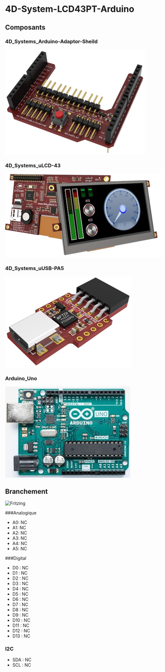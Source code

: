 # 4D-System-LCD43PT-Arduino

## Composants

### 4D_Systems_Arduino-Adaptor-Sheild
![4D_Systems_Arduino-Adaptor-Sheild](https://github.com/Webgburnet/4D-System-LCD43PT-Arduino/blob/master/Composants/4D_Systems_Arduino-Adaptor-Sheild-II.jpg) 
### 4D_Systems_uLCD-43
![4D_Systems_uLCD-43](https://github.com/Webgburnet/4D-System-LCD43PT-Arduino/blob/master/Composants/4D_Systems_uLCD-43.jpg)
### 4D_Systems_uUSB-PA5
![4D_Systems_uUSB-PA5](https://github.com/Webgburnet/4D-System-LCD43PT-Arduino/blob/master/Composants/4D_Systems_uUSB-PA5.jpg)
### Arduino_Uno
![Arduino_Uno](https://github.com/Webgburnet/4D-System-LCD43PT-Arduino/blob/master/Composants/Arduino_Uno.jpg)

## Branchement
![Fritzing]()

###Analogique
* A0: NC
* A1: NC
* A2: NC
* A3: NC
* A4: NC
* A5: NC

###Digital
* D0 : NC
* D1 : NC
* D2 : NC
* D3 : NC
* D4 : NC
* D5 : NC
* D6 : NC
* D7 : NC
* D8 : NC
* D9 : NC
* D10 : NC
* D11 : NC
* D12 : NC
* D13 : NC 

### I2C
* SDA : NC
* SCL : NC
